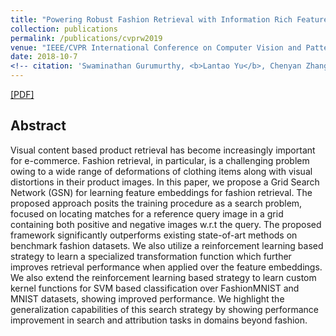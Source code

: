 ```yaml
---
title: "Powering Robust Fashion Retrieval with Information Rich Feature Embeddings"
collection: publications
permalink: /publications/cvprw2019
venue: "IEEE/CVPR International Conference on Computer Vision and Pattern Recognition 2019 Workshops"
date: 2018-10-7
<!-- citation: 'Swaminathan Gurumurthy, <b>Lantao Yu</b>, Chenyan Zhang, Yongchao Jin, Weiping Li, Xiaodong Zhang, Fei Fang. <i>ACM SIGCAS Conference on Computing and Sustainable Societies.</i> <b>COMPASS 2018</b>. -->'
---
```

[[PDF]](http://openaccess.thecvf.com/content_CVPRW_2019/html/FFSS-USAD/Chopra_Powering_Robust_Fashion_Retrieval_With_Information_Rich_Feature_Embeddings_CVPRW_2019_paper.html)

## Abstract
Visual content based product retrieval has become increasingly important for e-commerce. Fashion retrieval, in particular, is a challenging problem owing to a wide range of deformations of clothing items along with visual distortions in their product images. In this paper, we propose a Grid Search Network (GSN) for learning feature embeddings for fashion retrieval. The proposed approach posits the training procedure as a search problem, focused on locating matches for a reference query image in a grid containing both positive and negative images w.r.t the query. The proposed framework significantly outperforms existing state-of-art methods on benchmark fashion datasets. We also utilize a reinforcement learning based strategy to learn a specialized transformation function which further improves retrieval performance when applied over the feature embeddings. We also extend the reinforcement learning based strategy to learn custom kernel functions for SVM based classification over FashionMNIST and MNIST datasets, showing improved performance. We highlight the generalization capabilities of this search strategy by showing performance improvement in search and attribution tasks in domains beyond fashion.